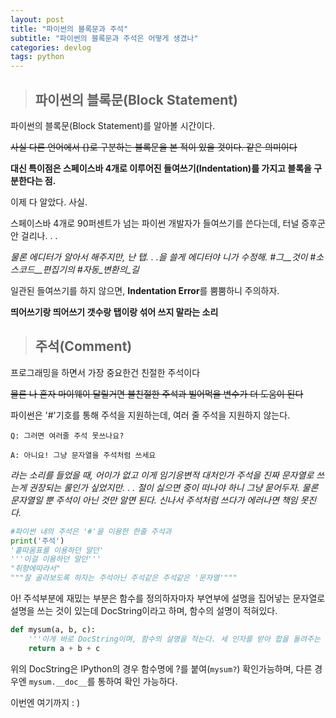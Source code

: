 ```yaml
---
layout: post
title: "파이썬의 블록문과 주석"
subtitle: "파이썬의 블록문과 주석은 어떻게 생겼나"
categories: devlog
tags: python
---
```






> ## 파이썬의 블록문(Block Statement)

파이썬의 블록문(Block Statement)를 알아볼 시간이다.

~~사실 다른 언어에서 {}로 구분하는 블록문을 본 적이 있을 것이다. 같은 의미이다~~

**대신 특이점은 스페이스바 4개로 이루어진 들여쓰기(Indentation)를 가지고 블록을 구분한다는 점.**

이제 다 알았다. 사실.

스페이스바 4개로 90퍼센트가 넘는 파이썬 개발자가 들여쓰기를 쓴다는데, 터널 증후군 안 걸리나. . .

*물론 에디터가 알아서 해주지만, 난 탭. . .을 쓸게 에디터야 니가 수정해. #그\__것이 #소스코드\__편집기의 #자동\_변환의\_길*



일관된 들여쓰기를 하지 않으면, **Indentation Error**를 뿜뿜하니 주의하자.

**띄어쓰기랑 띄어쓰기 갯수랑 탭이랑 섞어 쓰지 말라는 소리**



> ## 주석(Comment)

프로그래밍을 하면서 가장 중요한건 친절한 주석이다

~~물론 나 혼자 마이웨이 달릴거면 불친절한 주석과 빌어먹을 변수가 더 도움이 된다~~



파이썬은 '#'기호를 통해 주석을 지원하는데, 여러 줄 주석을 지원하지 않는다.

```
Q: 그러면 여러줄 주석 못쓰나요?

A: 아니요! 그냥 문자열을 주석처럼 쓰세요
```

*라는 소리를 들었을 때, 어이가 없고 이게 임기응변적 대처인가 주석을 진짜 문자열로 쓰는게 권장되는 룰인가 싶었지만. . . 절이 싫으면 중이 떠나야 하니 그냥 묻어두자. 물론 문자열일 뿐 주석이 아닌 것만 알면 된다. 신나서 주석처럼 쓰다가 에러나면 책임 못진다.*

```python
#파이썬 내의 주석은 '#'을 이용한 한줄 주석과
print('주석')
'홑따옴표를 이용하던 말던'
'''이걸 이용하던 말던'''
"취향에따라서"
"""잘 골라보도록 하자는 주석아닌 주석같은 주석같은 '문자열'"""
```



아! 주석부분에 재밌는 부분은 함수를 정의하자마자 부연부에 설명을 집어넣는 문자열로 설명을 쓰는 것이 있는데 DocString이라고 하며, 함수의 설명이 적혀있다.

```python
def mysum(a, b, c):
    '''이게 바로 DocString이며, 함수의 설명을 적는다. 세 인자를 받아 합을 돌려주는 함수'''
    return a + b + c
```

위의 DocString은 IPython의 경우 함수명에 ?를 붙여(`mysum?`) 확인가능하며, 다른 경우엔 `mysum.__doc__`를 통하여 확인 가능하다.



이번엔 여기까지 : )
